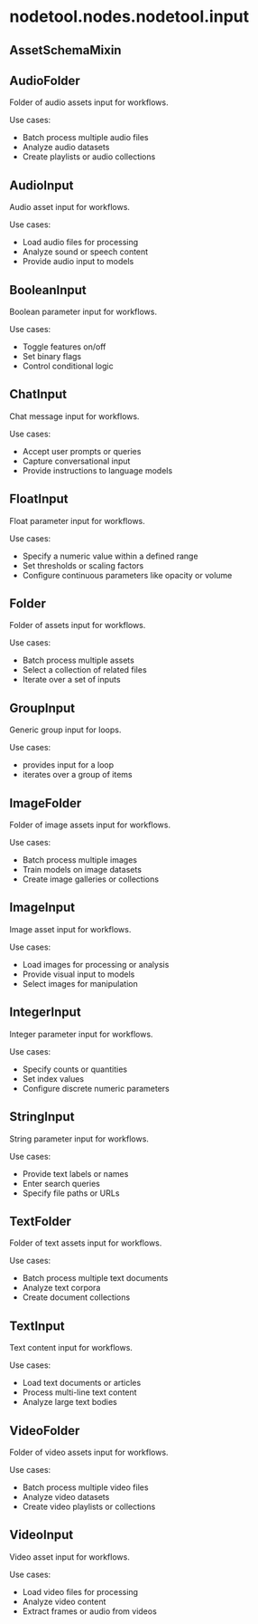 # nodetool.nodes.nodetool.input

## AssetSchemaMixin

## AudioFolder

Folder of audio assets input for workflows.

Use cases:
- Batch process multiple audio files
- Analyze audio datasets
- Create playlists or audio collections

## AudioInput

Audio asset input for workflows.

Use cases:
- Load audio files for processing
- Analyze sound or speech content
- Provide audio input to models

## BooleanInput

Boolean parameter input for workflows.

Use cases:
- Toggle features on/off
- Set binary flags
- Control conditional logic

## ChatInput

Chat message input for workflows.

Use cases:
- Accept user prompts or queries
- Capture conversational input
- Provide instructions to language models

## FloatInput

Float parameter input for workflows.

Use cases:
- Specify a numeric value within a defined range
- Set thresholds or scaling factors
- Configure continuous parameters like opacity or volume

## Folder

Folder of assets input for workflows.

Use cases:
- Batch process multiple assets
- Select a collection of related files
- Iterate over a set of inputs

## GroupInput

Generic group input for loops.

Use cases:
- provides input for a loop
- iterates over a group of items

## ImageFolder

Folder of image assets input for workflows.

Use cases:
- Batch process multiple images
- Train models on image datasets
- Create image galleries or collections

## ImageInput

Image asset input for workflows.

Use cases:
- Load images for processing or analysis
- Provide visual input to models
- Select images for manipulation

## IntegerInput

Integer parameter input for workflows.

Use cases:
- Specify counts or quantities
- Set index values
- Configure discrete numeric parameters

## StringInput

String parameter input for workflows.

Use cases:
- Provide text labels or names
- Enter search queries
- Specify file paths or URLs

## TextFolder

Folder of text assets input for workflows.

Use cases:
- Batch process multiple text documents
- Analyze text corpora
- Create document collections

## TextInput

Text content input for workflows.

Use cases:
- Load text documents or articles
- Process multi-line text content
- Analyze large text bodies

## VideoFolder

Folder of video assets input for workflows.

Use cases:
- Batch process multiple video files
- Analyze video datasets
- Create video playlists or collections

## VideoInput

Video asset input for workflows.

Use cases:
- Load video files for processing
- Analyze video content
- Extract frames or audio from videos

